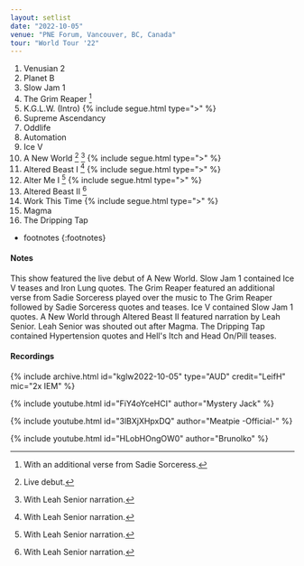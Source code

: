 ```yaml
---
layout: setlist
date: "2022-10-05"
venue: "PNE Forum, Vancouver, BC, Canada"
tour: "World Tour '22"
---
```



 1. Venusian 2
 2. Planet B
 3. Slow Jam 1
 4. The Grim Reaper
    [^1]
 5. K.G.L.W. (Intro)
    {% include segue.html type=">" %}
 6. Supreme Ascendancy
 7. Oddlife
 8. Automation
 9. Ice V
10. A New World
    [^2]
    [^3]
    {% include segue.html type=">" %}
11. Altered Beast I
    [^3]
    {% include segue.html type=">" %}
12. Alter Me I
    [^3]
    {% include segue.html type=">" %}
13. Altered Beast II
    [^3]
14. Work This Time
    {% include segue.html type=">" %}
15. Magma
16. The Dripping Tap

<!--snippet-->
* footnotes
{:footnotes}
[^1]: With an additional verse from Sadie Sorceress.
[^2]: Live debut.
[^3]: With Leah Senior narration.


#### Notes

This show featured the live debut of A New World.  Slow Jam 1 contained Ice V teases and Iron Lung quotes.  The Grim Reaper featured an additional verse from Sadie Sorceress played over the music to The Grim Reaper followed by Sadie Sorceress quotes and teases.  Ice V contained Slow Jam 1 quotes.  A New World through Altered Beast II featured narration by Leah Senior.  Leah Senior was shouted out after Magma.  The Dripping Tap contained Hypertension quotes and Hell's Itch and Head On/Pill teases.

#### Recordings

{% include archive.html id="kglw2022-10-05" type="AUD" credit="LeifH" mic="2x IEM" %}

{% include youtube.html id="FiY4oYceHCI" author="Mystery Jack" %}

{% include youtube.html id="3lBXjXHpxDQ" author="Meatpie -Official-" %}

{% include youtube.html id="HLobHOngOW0" author="Brunolko" %}
